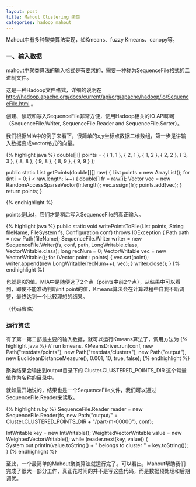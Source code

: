 ```yaml
---
layout: post
title: Mahout Clustering 聚类
categories: hadoop mahout
---
```


Mahout中有多种聚类算法实现，如Kmeans、fuzzy Kmeans、canopy等。

### 一、输入数据

mahout中聚类算法的输入格式是有要求的，需要一种称为SequenceFile格式的二进制文件。

这是一种Hadoop文件格式，详细的说明在 http://hadoop.apache.org/docs/current/api/org/apache/hadoop/io/SequenceFile.html 。

创建、读取和写入SequenceFile非常方便，使用Hadoop相关的IO API即可（SequenceFile.Writer, SequenceFile.Reader and SequenceFile.Sorter）。

我们根据MIA中的例子来看下，很简单的x,y坐标点数据二维数组，第一步是讲输入数据变成vector格式的向量。

{% highlight java %}
double[][] points = { { 1, 1 }, { 2, 1 }, { 1, 2 }, { 2, 2 }, { 3, 3 }, { 8, 8 }, { 9, 8 }, { 8, 9 }, { 9, 9 } };

 public static List<Vector> getPoints(double[][] raw) {
  List<Vector> points = new ArrayList<Vector>();
  for (int i = 0; i < raw.length; i++) {
   double[] fr = raw[i];
   Vector vec = new RandomAccessSparseVector(fr.length);
   vec.assign(fr);
   points.add(vec);
  }
  return points;
 }

{% endhighlight %}

points是List<Vector>，它们才是稍后写入SequenceFile的真正输入。

{% highlight java %}
  public static void writePointsToFile(List<Vector> points, String fileName, FileSystem fs, Configuration conf)
    throws IOException {
   Path path = new Path(fileName);
   SequenceFile.Writer writer = new SequenceFile.Writer(fs, conf, path, LongWritable.class, VectorWritable.class);
   long recNum = 0;
   VectorWritable vec = new VectorWritable();
   for (Vector point : points) {
    vec.set(point);
    writer.append(new LongWritable(recNum++), vec);
   }
   writer.close();
  }
{% endhighlight %}

也就是K的值。MIA中是随便选了2个点（points中前2个点），从结果中可以看到，即使不能准确判断init point的值，Kmeans算法会在计算过程中自我不断调整，最终达到一个比较理想的结果。

（代码省略）

### 运行算法

有了第一第二部最主要的输入数据，就可以运行Kmeans算法了，调用方法为
{% highlight java %}
  // run kmeans.
  KMeansDriver.run(conf, new Path("testdata/points"), new Path("testdata/clusters"), new Path("output"),
    new EuclideanDistanceMeasure(), 0.001, 10, true, false);
{% endhighlight %}

聚类结果会输出到output目录下的 Cluster.CLUSTERED_POINTS_DIR 这个常量值作为名称的目录中。

就如最开始说的，结果也是一个SequenceFile文件，我们可以通过SequenceFile.Reader来读取。

{% highlight ruby %}
  SequenceFile.Reader reader = new SequenceFile.Reader(fs, new Path("output/" + Cluster.CLUSTERED_POINTS_DIR
    + "/part-m-00000"), conf);

  IntWritable key = new IntWritable();
  WeightedVectorWritable value = new WeightedVectorWritable();
  while (reader.next(key, value)) {
   System.out.println(value.toString() + " belongs to cluster " + key.toString());
  }
{% endhighlight %}

至此，一个最简单的Mahout聚类算法就运行完了。可以看出，Mahout帮助我们完成了很大一部分工作，真正花时间的并不是写这些代码，而是数据预处理和后期调优。